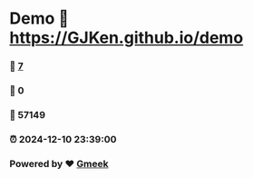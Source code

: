 # Demo :link: https://GJKen.github.io/demo 
### :page_facing_up: [7](https://GJKen.github.io/demo/tag.html) 
### :speech_balloon: 0 
### :hibiscus: 57149 
### :alarm_clock: 2024-12-10 23:39:00 
### Powered by :heart: [Gmeek](https://github.com/Meekdai/Gmeek)
